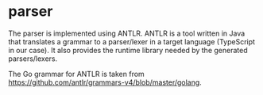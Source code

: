 # parser

The parser is implemented using ANTLR. ANTLR is a tool written in Java that translates a grammar to a parser/lexer in a target language (TypeScript in our case). It also provides the runtime library needed by the generated parsers/lexers.

The Go grammar for ANTLR is taken from https://github.com/antlr/grammars-v4/blob/master/golang.
